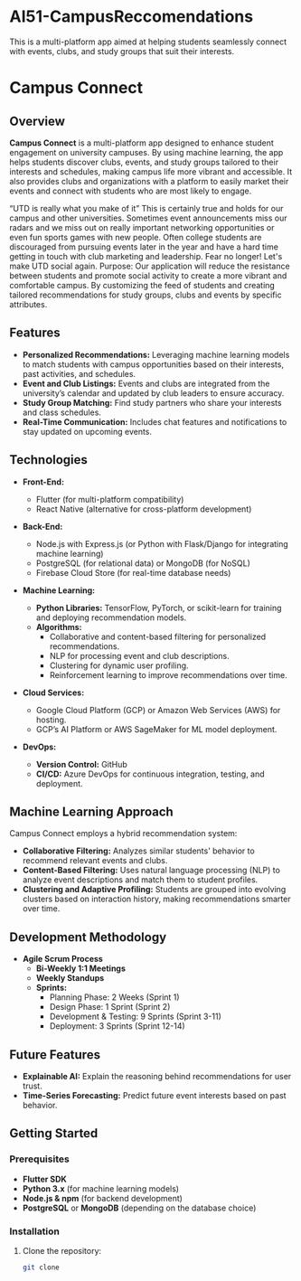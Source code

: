 # AI51-CampusReccomendations
This is a multi-platform app aimed at helping students seamlessly connect with events, clubs, and study groups that suit their interests. 

# Campus Connect

## Overview
**Campus Connect** is a multi-platform app designed to enhance student engagement on university campuses. By using machine learning, the app helps students discover clubs, events, and study groups tailored to their interests and schedules, making campus life more vibrant and accessible. It also provides clubs and organizations with a platform to easily market their events and connect with students who are most likely to engage.

“UTD is really what you make of it” This is certainly true and holds for our campus and other universities. Sometimes event announcements miss our radars and we miss out on really important networking opportunities or even fun sports games with new people. Often college students are discouraged from pursuing events later in the year and have a hard time getting in touch with club marketing and leadership. Fear no longer! Let's make UTD social again. 
Purpose: Our application will reduce the resistance between students and promote social activity to create a more vibrant and comfortable campus. By customizing the feed of students and creating tailored recommendations for study groups, clubs and events by specific attributes. 

## Features
- **Personalized Recommendations:** Leveraging machine learning models to match students with campus opportunities based on their interests, past activities, and schedules.
- **Event and Club Listings:** Events and clubs are integrated from the university’s calendar and updated by club leaders to ensure accuracy.
- **Study Group Matching:** Find study partners who share your interests and class schedules.
- **Real-Time Communication:** Includes chat features and notifications to stay updated on upcoming events.
  
## Technologies
- **Front-End:**
  - Flutter (for multi-platform compatibility)
  - React Native (alternative for cross-platform development)
  
- **Back-End:**
  - Node.js with Express.js (or Python with Flask/Django for integrating machine learning)
  - PostgreSQL (for relational data) or MongoDB (for NoSQL)
  - Firebase Cloud Store (for real-time database needs)

- **Machine Learning:**
  - **Python Libraries:** TensorFlow, PyTorch, or scikit-learn for training and deploying recommendation models.
  - **Algorithms:**
    - Collaborative and content-based filtering for personalized recommendations.
    - NLP for processing event and club descriptions.
    - Clustering for dynamic user profiling.
    - Reinforcement learning to improve recommendations over time.
  
- **Cloud Services:**
  - Google Cloud Platform (GCP) or Amazon Web Services (AWS) for hosting.
  - GCP’s AI Platform or AWS SageMaker for ML model deployment.
  
- **DevOps:**
  - **Version Control:** GitHub
  - **CI/CD:** Azure DevOps for continuous integration, testing, and deployment.

## Machine Learning Approach
Campus Connect employs a hybrid recommendation system:
- **Collaborative Filtering:** Analyzes similar students' behavior to recommend relevant events and clubs.
- **Content-Based Filtering:** Uses natural language processing (NLP) to analyze event descriptions and match them to student profiles.
- **Clustering and Adaptive Profiling:** Students are grouped into evolving clusters based on interaction history, making recommendations smarter over time.

## Development Methodology
- **Agile Scrum Process**
  - **Bi-Weekly 1:1 Meetings**
  - **Weekly Standups**
  - **Sprints:**
    - Planning Phase: 2 Weeks (Sprint 1)
    - Design Phase: 1 Sprint (Sprint 2)
    - Development & Testing: 9 Sprints (Sprint 3-11)
    - Deployment: 3 Sprints (Sprint 12-14)

## Future Features
- **Explainable AI:** Explain the reasoning behind recommendations for user trust.
- **Time-Series Forecasting:** Predict future event interests based on past behavior.
  
## Getting Started
### Prerequisites
- **Flutter SDK**
- **Python 3.x** (for machine learning models)
- **Node.js & npm** (for backend development)
- **PostgreSQL** or **MongoDB** (depending on the database choice)
  
### Installation
1. Clone the repository:
   ```bash
   git clone 
